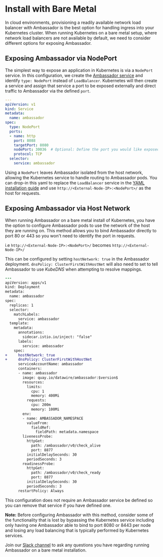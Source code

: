 # Install with Bare Metal

In cloud environments, provisioning a readily available network load balancer with Ambassador is the best option for handling ingress into your Kubernetes cluster. When running Kubernetes on a bare metal setup, where network load balancers are not available by default, we need to consider different options for exposing Ambassador. 

## Exposing Ambassador via NodePort

The simplest way to expose an application in Kubernetes is via a `NodePort` service. In this configuration, we create the [Ambassador service](../getting-started#2-defining-the-ambassador-service) and identify `type: NodePort` instead of `LoadBalancer`. Kubernetes will then create a service and assign that service a port to be exposed externally and direct traffic to Ambassador via the defined `port`.

```yaml
---
apiVersion: v1
kind: Service
metadata:
  name: ambassador
spec:
  type: NodePort
  ports:
  - name: http
    port: 8088
    targetPort: 8080
    nodePort: 30036  # Optional: Define the port you would like exposed
    protocol: TCP
  selector:
    service: ambassador
```

Using a `NodePort` leaves Ambassador isolated from the host network, allowing the Kubernetes service to handle routing to Ambassador pods. You can drop-in this yaml to replace the `LoadBalancer` service in the [YAML installation guide](../getting-started) and use `http://<External-Node-IP>:<NodePort>/` as the host for requests. 

## Exposing Ambassador via Host Network

When running Ambassador on a bare metal install of Kubernetes, you have the option to configure Ambassador pods to use the network of the host they are running on. This method allows you to bind Ambassador directly to port 80 or 443 so you won't need to identify the port in requests. 

i.e `http://<External-Node-IP>:<NodePort>/` becomes `http://<External-Node-IP>/` 

This can be configured by setting `hostNetwork: true` in the Ambassador deployment. `dnsPolicy: ClusterFirstWithHostNet` will also need to set to tell Ambassador to use *KubeDNS* when attempting to resolve mappings.

```diff
---
apiVersion: apps/v1
kind: Deployment
metadata:
  name: ambassador
spec:
  replicas: 1
  selector:
    matchLabels:
      service: ambassador
  template:
    metadata:
      annotations:
        sidecar.istio.io/inject: "false"
      labels:
        service: ambassador
    spec:
+     hostNetwork: true
+     dnsPolicy: ClusterFirstWithHostNet
      serviceAccountName: ambassador
      containers:
      - name: ambassador
        image: quay.io/datawire/ambassador:$version$
        resources:
          limits:
            cpu: 1
            memory: 400Mi
          requests:
            cpu: 200m
            memory: 100Mi
        env:
        - name: AMBASSADOR_NAMESPACE
          valueFrom:
            fieldRef:
              fieldPath: metadata.namespace          
        livenessProbe:
          httpGet:
            path: /ambassador/v0/check_alive
            port: 8877
          initialDelaySeconds: 30
          periodSeconds: 3
        readinessProbe:
          httpGet:
            path: /ambassador/v0/check_ready
            port: 8877
          initialDelaySeconds: 30
          periodSeconds: 3
      restartPolicy: Always
```

This configuration does not require an Ambassador service be defined so you can remove that service if you have defined one.

**Note:** Before configuring Ambassador with this method, consider some of the functionality that is lost by bypassing the Kubernetes service including only having one Ambassador able to bind to port 8080 or 8443 per node and losing any load balancing that is typically performed by Kubernetes services. 

Join our [Slack channel](https://d6e.co/slack) to ask any questions you have regarding running Ambassador on a bare metal installation.
